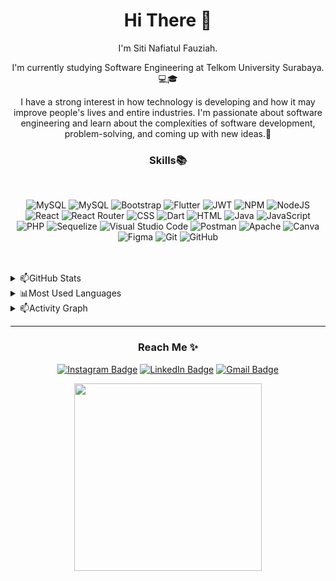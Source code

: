 <h1 align="center">Hi There 👋</h1>

<div align="center">
  <p>I'm Siti Nafiatul Fauziah.</p>
  <p>I'm currently studying Software Engineering at Telkom University Surabaya.💻🎓</p>
  <p>I have a strong interest in how technology is developing and how it may improve people's lives and entire industries. I'm passionate about software engineering and learn about the complexities of software development, problem-solving, and coming up with new ideas.🚀</p>
</div>

<div align="center">
  <h3>Skills📚</h3><br>
  
  ![MySQL](https://img.shields.io/badge/mysql-%2300f.svg?style=for-the-badge&logo=mysql&logoColor=white)
  ![MySQL](https://img.shields.io/badge/firebase-%2300f.svg?style=for-the-badge&logo=firebase&logoColor=white)
  ![Bootstrap](https://img.shields.io/badge/Bootstrap-563D7C?style=for-the-badge&logo=bootstrap&logoColor=white)
  ![Flutter](https://img.shields.io/badge/Flutter-02569B?style=for-the-badge&logo=flutter&logoColor=white)
  ![JWT](https://img.shields.io/badge/JWT-black?style=for-the-badge&logo=JSON%20web%20tokens)
  ![NPM](https://img.shields.io/badge/NPM-%23000000.svg?style=for-the-badge&logo=npm&logoColor=white)
  ![NodeJS](https://img.shields.io/badge/node.js-6DA55F?style=for-the-badge&logo=node.js&logoColor=white)
  ![React](https://img.shields.io/badge/react-%2320232a.svg?style=for-the-badge&logo=react&logoColor=%2361DAFB)
  ![React Router](https://img.shields.io/badge/React_Router-CA4245?style=for-the-badge&logo=react-router&logoColor=white)
  ![CSS](https://img.shields.io/badge/CSS3-1572B6?style=for-the-badge&logo=css3&logoColor=white)
  ![Dart](https://img.shields.io/badge/Dart-0175C2?style=for-the-badge&logo=dart&logoColor=white)
  ![HTML](https://img.shields.io/badge/HTML5-E34F26?style=for-the-badge&logo=html5&logoColor=white)
  ![Java](https://img.shields.io/badge/Java-ED8B00?style=for-the-badge&logo=openjdk&logoColor=white)
  ![JavaScript](https://img.shields.io/badge/JavaScript-323330?style=for-the-badge&logo=javascript&logoColor=F7DF1E)
  ![PHP](https://img.shields.io/badge/PHP-777BB4?style=for-the-badge&logo=php&logoColor=white)
  ![Sequelize](https://img.shields.io/badge/Sequelize-52B0E7?style=for-the-badge&logo=Sequelize&logoColor=white)
  ![Visual Studio Code](https://img.shields.io/badge/Visual%20Studio%20Code-0078d7.svg?style=for-the-badge&logo=visual-studio-code&logoColor=white)
  ![Postman](https://img.shields.io/badge/Postman-FF6C37?style=for-the-badge&logo=postman&logoColor=white)
  ![Apache](https://img.shields.io/badge/apache-%23D42029.svg?style=for-the-badge&logo=apache&logoColor=white)
  ![Canva](https://img.shields.io/badge/Canva-%2300C4CC.svg?style=for-the-badge&logo=Canva&logoColor=white)
  ![Figma](https://img.shields.io/badge/figma-%23F24E1E.svg?style=for-the-badge&logo=figma&logoColor=white)
  ![Git](https://img.shields.io/badge/git-%23F05033.svg?style=for-the-badge&logo=git&logoColor=white)
  ![GitHub](https://img.shields.io/badge/github-%23121011.svg?style=for-the-badge&logo=github&logoColor=white)

</div><br><br>

<details>
  <summary>📫GitHub Stats</summary>
  <img  alt="Zia GitHub Stats" src="https://github-readme-stats.vercel.app/api?username=nafi-36&show_icons=true&include_all_commits=true&count_private=true&theme=radical" />
</details>

<details>
  <summary>📊Most Used Languages</summary>
  <img alt="Zia GitHub Most Used Languages" src="https://github-readme-stats.vercel.app/api/top-langs/?username=nafi-36&layout=compact&theme=radical" /><br>
</details>

<!-- <details>
  <summary>📊Top Languages</summary>
  <img alt="Zia GitHub Most Used Languages" src="https://github-profile-summary-cards.vercel.app/api/cards/repos-per-language?username=nafi-36&theme=monokai" />
  <img alt="Zia GitHub Most Used Languages" src="https://github-profile-summary-cards.vercel.app/api/cards/most-commit-language?username=nafi-36&theme=monokai" />
</details> -->

<details>
  <summary>📫Activity Graph</summary>
  <img alt="Siti Nafiatul Fauziah's Contribution Graph" src="https://github-readme-streak-stats.herokuapp.com/?user=nafi-36&theme=radical" />
</details>
<hr>

<h3 align="center">Reach Me ✨</h3>
<div align="center">
 
 [![Instagram Badge](https://img.shields.io/badge/-zhyhya-c13584?style=flat-square&logo=instagram&logoColor=white&link=https://www.instagram.com/zhyhya/)](https://www.instagram.com/zhyhya/) [![LinkedIn Badge](https://img.shields.io/badge/-sitinafiatulfauziah-blue?style=flat-square&logo=linkedin&logoColor=white&link=https://www.linkedin.com/in/sitinafiatulfauziah/)](https://www.linkedin.com/in/sitinafiatulfauziah/) [![Gmail Badge](https://img.shields.io/badge/-ziafauziah712@gmail.com-c14438?style=flat-square&logo=Gmail&logoColor=white&link=mailto:ziafauziah712@gmail.com)](mailto:ziafauziah712@gmail.com)
  
</div>

<div align="center">
  <img src="https://condaluna.com/assets/stickers/thank-you-pling.gif" width="300px" />
</div>  
